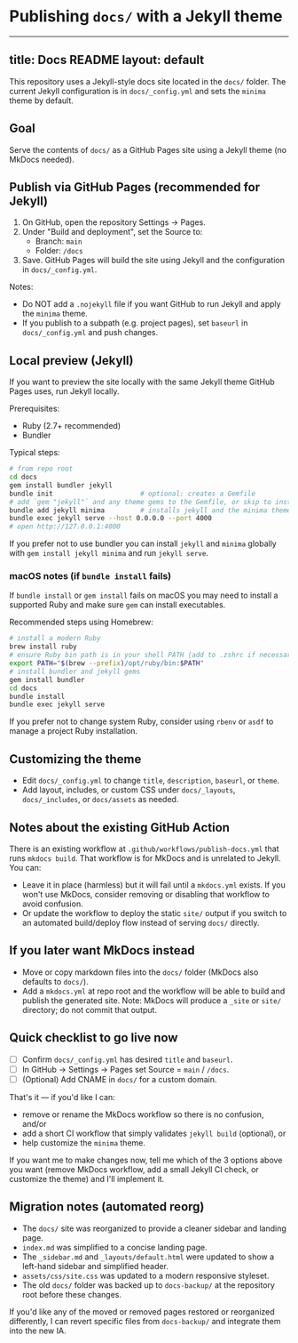 # Publishing `docs/` with a Jekyll theme

---
title: Docs README
layout: default
---

This repository uses a Jekyll-style docs site located in the `docs/` folder. The current Jekyll configuration is in `docs/_config.yml` and sets the `minima` theme by default.

## Goal

Serve the contents of `docs/` as a GitHub Pages site using a Jekyll theme (no MkDocs needed).

## Publish via GitHub Pages (recommended for Jekyll)

1. On GitHub, open the repository Settings → Pages.
2. Under "Build and deployment", set the Source to:
   - Branch: `main`
   - Folder: `/docs`
3. Save. GitHub Pages will build the site using Jekyll and the configuration in `docs/_config.yml`.

Notes:
- Do NOT add a `.nojekyll` file if you want GitHub to run Jekyll and apply the `minima` theme.
- If you publish to a subpath (e.g. project pages), set `baseurl` in `docs/_config.yml` and push changes.

## Local preview (Jekyll)

If you want to preview the site locally with the same Jekyll theme GitHub Pages uses, run Jekyll locally.

Prerequisites:
- Ruby (2.7+ recommended)
- Bundler

Typical steps:

```bash
# from repo root
cd docs
gem install bundler jekyll
bundle init                      # optional: creates a Gemfile
# add `gem "jekyll"` and any theme gems to the Gemfile, or skip to install globally
bundle add jekyll minima         # installs jekyll and the minima theme locally
bundle exec jekyll serve --host 0.0.0.0 --port 4000
# open http://127.0.0.1:4000
```

If you prefer not to use bundler you can install `jekyll` and `minima` globally with `gem install jekyll minima` and run `jekyll serve`.

### macOS notes (if `bundle install` fails)

If `bundle install` or `gem install` fails on macOS you may need to install a supported Ruby and make sure `gem` can install executables.

Recommended steps using Homebrew:

```bash
# install a modern Ruby
brew install ruby
# ensure Ruby bin path is in your shell PATH (add to .zshrc if necessary)
export PATH="$(brew --prefix)/opt/ruby/bin:$PATH"
# install bundler and jekyll gems
gem install bundler
cd docs
bundle install
bundle exec jekyll serve
```

If you prefer not to change system Ruby, consider using `rbenv` or `asdf` to manage a project Ruby installation.

## Customizing the theme

- Edit `docs/_config.yml` to change `title`, `description`, `baseurl`, or `theme`.
- Add layout, includes, or custom CSS under `docs/_layouts`, `docs/_includes`, or `docs/assets` as needed.

## Notes about the existing GitHub Action

There is an existing workflow at `.github/workflows/publish-docs.yml` that runs `mkdocs build`. That workflow is for MkDocs and is unrelated to Jekyll. You can:

- Leave it in place (harmless) but it will fail until a `mkdocs.yml` exists. If you won't use MkDocs, consider removing or disabling that workflow to avoid confusion.
- Or update the workflow to deploy the static `site/` output if you switch to an automated build/deploy flow instead of serving `docs/` directly.

## If you later want MkDocs instead

- Move or copy markdown files into the `docs/` folder (MkDocs also defaults to `docs/`).
- Add a `mkdocs.yml` at repo root and the workflow will be able to build and publish the generated site. Note: MkDocs will produce a `_site` or `site/` directory; do not commit that output.

## Quick checklist to go live now

- [ ] Confirm `docs/_config.yml` has desired `title` and `baseurl`.
- [ ] In GitHub → Settings → Pages set Source = `main` / `/docs`.
- [ ] (Optional) Add CNAME in `docs/` for a custom domain.

That's it — if you'd like I can:
- remove or rename the MkDocs workflow so there is no confusion, and/or
- add a short CI workflow that simply validates `jekyll build` (optional), or
- help customize the `minima` theme.

If you want me to make changes now, tell me which of the 3 options above you want (remove MkDocs workflow, add a small Jekyll CI check, or customize the theme) and I'll implement it.

## Migration notes (automated reorg)

- The `docs/` site was reorganized to provide a cleaner sidebar and landing page.
- `index.md` was simplified to a concise landing page.
- The `_sidebar.md` and `_layouts/default.html` were updated to show a left-hand sidebar and simplified header.
- `assets/css/site.css` was updated to a modern responsive styleset.
- The old `docs/` folder was backed up to `docs-backup/` at the repository root before these changes.

If you'd like any of the moved or removed pages restored or reorganized differently, I can revert specific files from `docs-backup/` and integrate them into the new IA.
